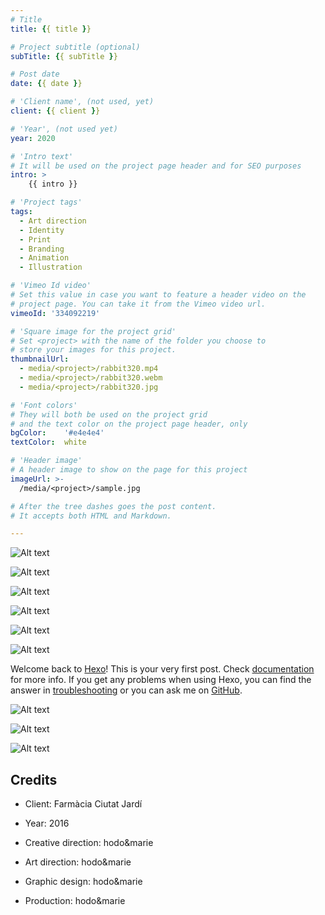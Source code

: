 ```yaml
---
# Title
title: {{ title }}

# Project subtitle (optional)
subTitle: {{ subTitle }}

# Post date
date: {{ date }}

# 'Client name', (not used, yet)
client: {{ client }}

# 'Year', (not used yet)
year: 2020

# 'Intro text'
# It will be used on the project page header and for SEO purposes
intro: >
	{{ intro }}

# 'Project tags'
tags:
  - Art direction
  - Identity
  - Print
  - Branding   
  - Animation
  - Illustration 

# 'Vimeo Id video'
# Set this value in case you want to feature a header video on the
# project page. You can take it from the Vimeo video url.
vimeoId: '334092219'

# 'Square image for the project grid'
# Set <project> with the name of the folder you choose to 
# store your images for this project.
thumbnailUrl:
  - media/<project>/rabbit320.mp4
  - media/<project>/rabbit320.webm
  - media/<project>/rabbit320.jpg

# 'Font colors' 
# They will both be used on the project grid
# and the text color on the project page header, only
bgColor:    '#e4e4e4' 
textColor:  white

# 'Header image'
# A header image to show on the page for this project
imageUrl: >-
  /media/<project>/sample.jpg

# After the tree dashes goes the post content.
# It accepts both HTML and Markdown.

---
```


<!-- This is a 3x gallery sample -->
<!-- Always add a linebreak between images -->
<!-- It needs three images between paragraph tags -->
<div class="gallery gallery-3">

![Alt text](http://placekitten.com/920/920 )

![Alt text](http://placekitten.com/910/910 )

![Alt text](http://placekitten.com/930/930 )

</div>


<!-- This is a 2x gallery sample -->
<!-- Always add a linebreak between images -->
<!-- It needs two images between paragraph tags -->
<div class="gallery gallery-2">

![Alt text](http://placekitten.com/650/420 )

![Alt text](http://placekitten.com/650/420 )


</div>

<!-- This is a 1x gallery sample -->
<!-- Always add a linebreak after the image -->
<!-- It needs one images between paragraph tags -->
<div class="gallery gallery-1">

![Alt text](http://placekitten.com/1330/600 )

</div>

<!-- For a proper separation with the next gallery, 
     you need to add a <br> tag after the last paragraph -->
Welcome back to [Hexo](https://hexo.io/)! This is your very first post. Check [documentation](https://hexo.io/docs/) for more info. If you get any problems when using Hexo, you can find the answer in [troubleshooting](https://hexo.io/docs/troubleshooting.html) or you can ask me on [GitHub](https://github.com/hexojs/hexo/issues).
<br>

<div class="gallery gallery-3">

![Alt text](http://placekitten.com/600/600 )

![Alt text](http://placekitten.com/800/800 )

![Alt text](http://placekitten.com/700/700 )

</div>

<!-- Sample credits secion -->
## Credits

* Client: Farmàcia Ciutat Jardí
* Year: 2016


* Creative direction: hodo&marie
* Art direction: hodo&marie
* Graphic design: hodo&marie
* Production: hodo&marie